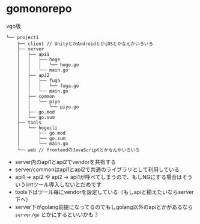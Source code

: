 gomonorepo
=============================

vgo版

```
└── project1
    ├── client // UnityとかAndroidとかiOSとかなんかいろいろ
    ├── server
    │   ├── api1
    │   │   ├── hoge
    │   │   │   └── hoge.go
    │   │   └── main.go
    │   ├── api2
    │   │   ├── fuga
    │   │   │   └── fuga.go
    │   │   └── main.go
    │   ├── common
    │   │   └── piyo
    │   │       └── piyo.go
    │   ├── go.mod
    │   └── go.sum
    ├── tools
    │   └── hogecli
    │       ├── go.mod
    │       ├── go.sum
    │       └── main.go
    └── web // frontendのJavaScriptとかなんかいろいろ
```

- server内のapi1とapi2でvendorを共有する
- server/commonはapi1とapi2で共通のライブラリとして利用している
- api1 -> api2 や api2 -> api1が呼べてしまうので、もしNGにする場合はそういうlintツール導入しないとだめです
- tools下はツール毎にvendorを設定している（もしapiと揃えたいならserver下へ）
- server下がgolang前提になってるのでもしgolang以外のapiとかがあるなら `server/go` とかにするといいかも？
